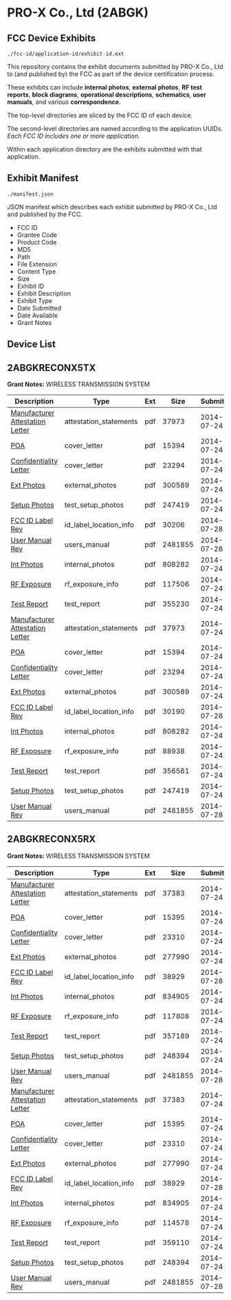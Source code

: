 # PRO-X Co., Ltd (2ABGK)
## FCC Device Exhibits

```
./fcc-id/application-id/exhibit-id.ext
```

This repository contains the exhibit documents submitted by PRO-X Co., Ltd to (and published by) the FCC as part of the device certification process.

These exhibits can include **internal photos**, **external photos**, **RF test reports**, **block diagrams**, **operational descriptions**, **schematics**, **user manuals**, and various **correspondence**.

The top-level directories are sliced by the FCC ID of each device.

The second-level directories are named according to the application UUIDs. *Each FCC ID includes one or more application.*

Within each application directory are the exhibits submitted with that application. 

## Exhibit Manifest

```
./manifest.json
```

JSON manifest which describes each exhibit submitted by PRO-X Co., Ltd and published by the FCC.

- FCC ID
- Grantee Code
- Product Code
- MD5
- Path
- File Extension
- Content Type
- Size
- Exhibit ID
- Exhibit Description
- Exhibit Type
- Date Submitted
- Date Available
- Grant Notes

## Device List
## 2ABGKRECONX5TX
**Grant Notes:** WIRELESS TRANSMISSION SYSTEM

| Description | Type | Ext | Size | Submitted | Available |
| ----------- | ---- | --- | ---- | --------- | --------- |
| [Manufacturer Attestation Letter](2ABGKRECONX5TX/4f1c5817020558a61e431b4337eb4be9/2335030.pdf) | attestation_statements | pdf | 37973 | 2014-07-24 | 2014-07-24 |
| [POA](2ABGKRECONX5TX/4f1c5817020558a61e431b4337eb4be9/2335028.pdf) | cover_letter | pdf | 15394 | 2014-07-24 | 2014-07-24 |
| [Confidentiality Letter](2ABGKRECONX5TX/4f1c5817020558a61e431b4337eb4be9/2335029.pdf) | cover_letter | pdf | 23294 | 2014-07-24 | 2014-07-24 |
| [Ext Photos](2ABGKRECONX5TX/4f1c5817020558a61e431b4337eb4be9/2335032.pdf) | external_photos | pdf | 300589 | 2014-07-24 | 2014-07-24 |
| [Setup Photos](2ABGKRECONX5TX/4f1c5817020558a61e431b4337eb4be9/2335039.pdf) | test_setup_photos | pdf | 247419 | 2014-07-24 | 2014-07-24 |
| [FCC ID Label Rev](2ABGKRECONX5TX/4f1c5817020558a61e431b4337eb4be9/2337803.pdf) | id_label_location_info | pdf | 30206 | 2014-07-28 | 2014-07-24 |
| [User Manual Rev](2ABGKRECONX5TX/4f1c5817020558a61e431b4337eb4be9/2337804.pdf) | users_manual | pdf | 2481855 | 2014-07-28 | 2014-07-24 |
| [Int Photos](2ABGKRECONX5TX/4f1c5817020558a61e431b4337eb4be9/2335034.pdf) | internal_photos | pdf | 808282 | 2014-07-24 | 2014-07-24 |
| [RF Exposure](2ABGKRECONX5TX/4f1c5817020558a61e431b4337eb4be9/2335036.pdf) | rf_exposure_info | pdf | 117506 | 2014-07-24 | 2014-07-24 |
| [Test Report](2ABGKRECONX5TX/4f1c5817020558a61e431b4337eb4be9/2335038.pdf) | test_report | pdf | 355230 | 2014-07-24 | 2014-07-24 |
| [Manufacturer Attestation Letter](2ABGKRECONX5TX/3b731de8a064ef49470ef60d67c5d6b8/2335030.pdf) | attestation_statements | pdf | 37973 | 2014-07-24 | 2014-07-24 |
| [POA](2ABGKRECONX5TX/3b731de8a064ef49470ef60d67c5d6b8/2335028.pdf) | cover_letter | pdf | 15394 | 2014-07-24 | 2014-07-24 |
| [Confidentiality Letter](2ABGKRECONX5TX/3b731de8a064ef49470ef60d67c5d6b8/2335029.pdf) | cover_letter | pdf | 23294 | 2014-07-24 | 2014-07-24 |
| [Ext Photos](2ABGKRECONX5TX/3b731de8a064ef49470ef60d67c5d6b8/2335046.pdf) | external_photos | pdf | 300589 | 2014-07-24 | 2014-07-24 |
| [FCC ID Label Rev](2ABGKRECONX5TX/3b731de8a064ef49470ef60d67c5d6b8/2337806.pdf) | id_label_location_info | pdf | 30190 | 2014-07-28 | 2014-07-24 |
| [Int Photos](2ABGKRECONX5TX/3b731de8a064ef49470ef60d67c5d6b8/2335048.pdf) | internal_photos | pdf | 808282 | 2014-07-24 | 2014-07-24 |
| [RF Exposure](2ABGKRECONX5TX/3b731de8a064ef49470ef60d67c5d6b8/2335050.pdf) | rf_exposure_info | pdf | 88938 | 2014-07-24 | 2014-07-24 |
| [Test Report](2ABGKRECONX5TX/3b731de8a064ef49470ef60d67c5d6b8/2335052.pdf) | test_report | pdf | 356561 | 2014-07-24 | 2014-07-24 |
| [Setup Photos](2ABGKRECONX5TX/3b731de8a064ef49470ef60d67c5d6b8/2335053.pdf) | test_setup_photos | pdf | 247419 | 2014-07-24 | 2014-07-24 |
| [User Manual Rev](2ABGKRECONX5TX/3b731de8a064ef49470ef60d67c5d6b8/2337804.pdf) | users_manual | pdf | 2481855 | 2014-07-28 | 2014-07-24 |
## 2ABGKRECONX5RX
**Grant Notes:** WIRELESS TRANSMISSION SYSTEM

| Description | Type | Ext | Size | Submitted | Available |
| ----------- | ---- | --- | ---- | --------- | --------- |
| [Manufacturer Attestation Letter](2ABGKRECONX5RX/96306cbc8258e5b1dee48a2db6f1dfd4/2334976.pdf) | attestation_statements | pdf | 37383 | 2014-07-24 | 2014-07-24 |
| [POA](2ABGKRECONX5RX/96306cbc8258e5b1dee48a2db6f1dfd4/2334974.pdf) | cover_letter | pdf | 15395 | 2014-07-24 | 2014-07-24 |
| [Confidentiality Letter](2ABGKRECONX5RX/96306cbc8258e5b1dee48a2db6f1dfd4/2334975.pdf) | cover_letter | pdf | 23310 | 2014-07-24 | 2014-07-24 |
| [Ext Photos](2ABGKRECONX5RX/96306cbc8258e5b1dee48a2db6f1dfd4/2335004.pdf) | external_photos | pdf | 277990 | 2014-07-24 | 2014-07-24 |
| [FCC ID Label Rev](2ABGKRECONX5RX/96306cbc8258e5b1dee48a2db6f1dfd4/2337799.pdf) | id_label_location_info | pdf | 38929 | 2014-07-28 | 2014-07-24 |
| [Int Photos](2ABGKRECONX5RX/96306cbc8258e5b1dee48a2db6f1dfd4/2335006.pdf) | internal_photos | pdf | 834905 | 2014-07-24 | 2014-07-24 |
| [RF Exposure](2ABGKRECONX5RX/96306cbc8258e5b1dee48a2db6f1dfd4/2335008.pdf) | rf_exposure_info | pdf | 117808 | 2014-07-24 | 2014-07-24 |
| [Test Report](2ABGKRECONX5RX/96306cbc8258e5b1dee48a2db6f1dfd4/2335010.pdf) | test_report | pdf | 357189 | 2014-07-24 | 2014-07-24 |
| [Setup Photos](2ABGKRECONX5RX/96306cbc8258e5b1dee48a2db6f1dfd4/2335011.pdf) | test_setup_photos | pdf | 248394 | 2014-07-24 | 2014-07-24 |
| [User Manual Rev](2ABGKRECONX5RX/96306cbc8258e5b1dee48a2db6f1dfd4/2337804.pdf) | users_manual | pdf | 2481855 | 2014-07-28 | 2014-07-24 |
| [Manufacturer Attestation Letter](2ABGKRECONX5RX/4928d5efbf97741ac4e18de03a8aa704/2334976.pdf) | attestation_statements | pdf | 37383 | 2014-07-24 | 2014-07-24 |
| [POA](2ABGKRECONX5RX/4928d5efbf97741ac4e18de03a8aa704/2334974.pdf) | cover_letter | pdf | 15395 | 2014-07-24 | 2014-07-24 |
| [Confidentiality Letter](2ABGKRECONX5RX/4928d5efbf97741ac4e18de03a8aa704/2334975.pdf) | cover_letter | pdf | 23310 | 2014-07-24 | 2014-07-24 |
| [Ext Photos](2ABGKRECONX5RX/4928d5efbf97741ac4e18de03a8aa704/2334978.pdf) | external_photos | pdf | 277990 | 2014-07-24 | 2014-07-24 |
| [FCC ID Label Rev](2ABGKRECONX5RX/4928d5efbf97741ac4e18de03a8aa704/2337799.pdf) | id_label_location_info | pdf | 38929 | 2014-07-28 | 2014-07-24 |
| [Int Photos](2ABGKRECONX5RX/4928d5efbf97741ac4e18de03a8aa704/2334980.pdf) | internal_photos | pdf | 834905 | 2014-07-24 | 2014-07-24 |
| [RF Exposure](2ABGKRECONX5RX/4928d5efbf97741ac4e18de03a8aa704/2334982.pdf) | rf_exposure_info | pdf | 114578 | 2014-07-24 | 2014-07-24 |
| [Test Report](2ABGKRECONX5RX/4928d5efbf97741ac4e18de03a8aa704/2334984.pdf) | test_report | pdf | 359110 | 2014-07-24 | 2014-07-24 |
| [Setup Photos](2ABGKRECONX5RX/4928d5efbf97741ac4e18de03a8aa704/2334985.pdf) | test_setup_photos | pdf | 248394 | 2014-07-24 | 2014-07-24 |
| [User Manual Rev](2ABGKRECONX5RX/4928d5efbf97741ac4e18de03a8aa704/2337804.pdf) | users_manual | pdf | 2481855 | 2014-07-28 | 2014-07-24 |

